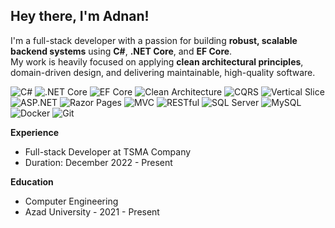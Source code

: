 ## Hey there, I'm Adnan!

I'm a full-stack developer with a passion for building **robust, scalable backend systems** using **C#**, **.NET Core**, and **EF Core**.  
My work is heavily focused on applying **clean architectural principles**, domain-driven design, and delivering maintainable, high-quality software.

![C#](https://img.shields.io/badge/C%23-239120?style=flat&logo=c-sharp&logoColor=white)
![.NET Core](https://img.shields.io/badge/.NET%20Core-512BD4?style=flat&logo=dotnet&logoColor=white)
![EF Core](https://img.shields.io/badge/EF%20Core-512BD4?style=flat&logo=.net&logoColor=white)
![Clean Architecture](https://img.shields.io/badge/Clean--Architecture-6DB33F?style=flat&logo=abstract&logoColor=white)
![CQRS](https://img.shields.io/badge/CQRS-007ACC?style=flat&logo=azuredevops&logoColor=white)
![Vertical Slice](https://img.shields.io/badge/Vertical--Slice--Architecture-0052CC?style=flat&logo=bit&logoColor=white)
![ASP.NET](https://img.shields.io/badge/ASP.NET-512BD4?style=flat&logo=dotnet&logoColor=white)
![Razor Pages](https://img.shields.io/badge/Razor--Pages-007ACC?style=flat&logo=visualstudiocode&logoColor=white)
![MVC](https://img.shields.io/badge/MVC-68217A?style=flat&logo=visualstudio&logoColor=white)
![RESTful](https://img.shields.io/badge/RESTful-00A1F1?style=flat&logo=api&logoColor=white)
![SQL Server](https://img.shields.io/badge/SQL%20Server-CC2927?style=flat&logo=microsoftsqlserver&logoColor=white)
![MySQL](https://img.shields.io/badge/MySQL-4479A1?style=flat&logo=mysql&logoColor=white)
![Docker](https://img.shields.io/badge/Docker-2496ED?style=flat&logo=docker&logoColor=white)
![Git](https://img.shields.io/badge/Git-F05032?style=flat&logo=git&logoColor=white)


**Experience**

  - Full-stack Developer at TSMA Company
  - Duration: December 2022 - Present

**Education**

  - Computer Engineering
  - Azad University - 2021 - Present
